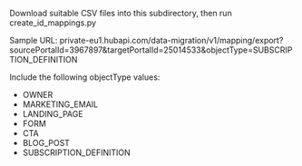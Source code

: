 Download suitable CSV files into this subdirectory, then run create_id_mappings.py

Sample URL: private-eu1.hubapi.com/data-migration/v1/mapping/export?sourcePortalId=3967897&targetPortalId=25014533&objectType=SUBSCRIPTION_DEFINITION

Include the following objectType values:
* OWNER
* MARKETING_EMAIL
* LANDING_PAGE
* FORM
* CTA
* BLOG_POST
* SUBSCRIPTION_DEFINITION